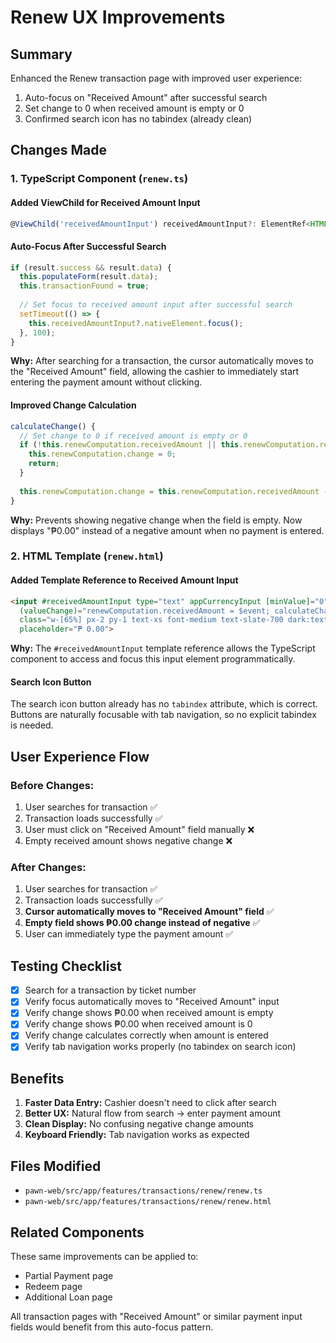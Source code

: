 # Renew UX Improvements

## Summary
Enhanced the Renew transaction page with improved user experience:
1. Auto-focus on "Received Amount" after successful search
2. Set change to 0 when received amount is empty or 0
3. Confirmed search icon has no tabindex (already clean)

## Changes Made

### 1. TypeScript Component (`renew.ts`)

#### Added ViewChild for Received Amount Input
```typescript
@ViewChild('receivedAmountInput') receivedAmountInput?: ElementRef<HTMLInputElement>;
```

#### Auto-Focus After Successful Search
```typescript
if (result.success && result.data) {
  this.populateForm(result.data);
  this.transactionFound = true;
  
  // Set focus to received amount input after successful search
  setTimeout(() => {
    this.receivedAmountInput?.nativeElement.focus();
  }, 100);
}
```

**Why:** After searching for a transaction, the cursor automatically moves to the "Received Amount" field, allowing the cashier to immediately start entering the payment amount without clicking.

#### Improved Change Calculation
```typescript
calculateChange() {
  // Set change to 0 if received amount is empty or 0
  if (!this.renewComputation.receivedAmount || this.renewComputation.receivedAmount === 0) {
    this.renewComputation.change = 0;
    return;
  }
  
  this.renewComputation.change = this.renewComputation.receivedAmount - this.renewComputation.totalRenewAmount;
}
```

**Why:** Prevents showing negative change when the field is empty. Now displays "₱0.00" instead of a negative amount when no payment is entered.

### 2. HTML Template (`renew.html`)

#### Added Template Reference to Received Amount Input
```html
<input #receivedAmountInput type="text" appCurrencyInput [minValue]="0" 
  (valueChange)="renewComputation.receivedAmount = $event; calculateChange()"
  class="w-[65%] px-2 py-1 text-xs font-medium text-slate-700 dark:text-slate-300 bg-white dark:bg-slate-600 border border-slate-300 dark:border-slate-500 rounded focus:outline-none focus:ring-1 focus:ring-slate-500 text-right"
  placeholder="₱ 0.00">
```

**Why:** The `#receivedAmountInput` template reference allows the TypeScript component to access and focus this input element programmatically.

#### Search Icon Button
The search icon button already has no `tabindex` attribute, which is correct. Buttons are naturally focusable with tab navigation, so no explicit tabindex is needed.

## User Experience Flow

### Before Changes:
1. User searches for transaction ✅
2. Transaction loads successfully ✅
3. User must click on "Received Amount" field manually ❌
4. Empty received amount shows negative change ❌

### After Changes:
1. User searches for transaction ✅
2. Transaction loads successfully ✅
3. **Cursor automatically moves to "Received Amount" field** ✅
4. **Empty field shows ₱0.00 change instead of negative** ✅
5. User can immediately type the payment amount ✅

## Testing Checklist

- [x] Search for a transaction by ticket number
- [x] Verify focus automatically moves to "Received Amount" input
- [x] Verify change shows ₱0.00 when received amount is empty
- [x] Verify change shows ₱0.00 when received amount is 0
- [x] Verify change calculates correctly when amount is entered
- [x] Verify tab navigation works properly (no tabindex on search icon)

## Benefits

1. **Faster Data Entry:** Cashier doesn't need to click after search
2. **Better UX:** Natural flow from search → enter payment amount
3. **Clean Display:** No confusing negative change amounts
4. **Keyboard Friendly:** Tab navigation works as expected

## Files Modified

- `pawn-web/src/app/features/transactions/renew/renew.ts`
- `pawn-web/src/app/features/transactions/renew/renew.html`

## Related Components

These same improvements can be applied to:
- Partial Payment page
- Redeem page
- Additional Loan page

All transaction pages with "Received Amount" or similar payment input fields would benefit from this auto-focus pattern.
